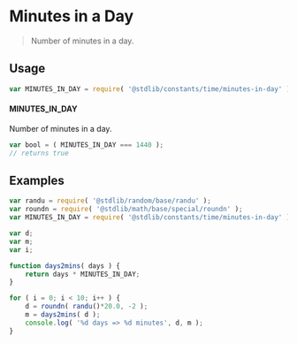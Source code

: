 # Minutes in a Day

> Number of minutes in a day.

<section class="usage">

## Usage

```javascript
var MINUTES_IN_DAY = require( '@stdlib/constants/time/minutes-in-day' );
```

#### MINUTES_IN_DAY

Number of minutes in a day.

```javascript
var bool = ( MINUTES_IN_DAY === 1440 );
// returns true
```

</section>

<!-- /.usage -->

<section class="examples">

## Examples

```javascript
var randu = require( '@stdlib/random/base/randu' );
var roundn = require( '@stdlib/math/base/special/roundn' );
var MINUTES_IN_DAY = require( '@stdlib/constants/time/minutes-in-day' );

var d;
var m;
var i;

function days2mins( days ) {
    return days * MINUTES_IN_DAY;
}

for ( i = 0; i < 10; i++ ) {
    d = roundn( randu()*20.0, -2 );
    m = days2mins( d );
    console.log( '%d days => %d minutes', d, m );
}
```

</section>

<!-- /.examples -->

<section class="links">

</section>

<!-- /.links -->
